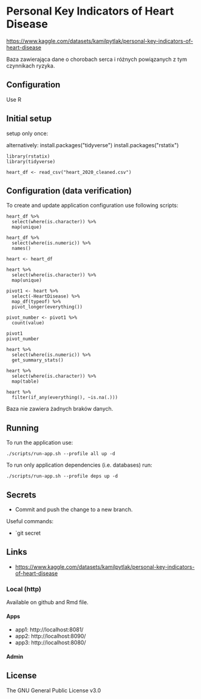 # Personal Key Indicators of Heart Disease

https://www.kaggle.com/datasets/kamilpytlak/personal-key-indicators-of-heart-disease

Baza zawierająca dane o chorobach serca i różnych powiązanych z tym czynnikach ryzyka.


## Configuration 
Use R

## Initial setup
setup only once:

alternatively:
install.packages("tidyverse")
install.packages("rstatix")

```shell
library(rstatix)
library(tidyverse)

heart_df <- read_csv("heart_2020_cleaned.csv")
```

## Configuration (data verification)

To create and update application configuration use following scripts:

```shell
heart_df %>% 
  select(where(is.character)) %>% 
  map(unique)

heart_df %>% 
  select(where(is.numeric)) %>% 
  names()

heart <- heart_df

heart %>% 
  select(where(is.character)) %>% 
  map(unique) 

pivot1 <- heart %>% 
  select(-HeartDisease) %>% 
  map_df(typeof) %>% 
  pivot_longer(everything()) 

pivot_number <- pivot1 %>% 
  count(value)

pivot1
pivot_number

heart %>% 
  select(where(is.numeric)) %>% 
  get_summary_stats()

heart %>% 
  select(where(is.character)) %>% 
  map(table)

heart %>% 
  filter(if_any(everything(), ~is.na(.)))
```
Baza nie zawiera żadnych braków danych.

## Running

To run the application use:

```shell
./scripts/run-app.sh --profile all up -d
```

To run only application dependencies (i.e. databases) run:

```shell
./scripts/run-app.sh --profile deps up -d
```

## Secrets

 * Commit and push the change to a new branch.

Useful commands:
* `git secret 

## Links
- https://www.kaggle.com/datasets/kamilpytlak/personal-key-indicators-of-heart-disease

### Local (http)

Available on github and Rmd file.

#### Apps

- app1: http://localhost:8081/
- app2: http://localhost:8090/
- app3: http://localhost:8080/

#### Admin

## License
The GNU General Public License v3.0

